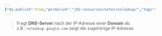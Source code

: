 ```yaml
---
{"dg-publish":true,"permalink":"/02-resources/notes/nslookup/","tags":["linux/command","windows/command","netzwerk/dns"],"noteIcon":"","updated":"2025-09-05T10:12:30.968+02:00"}
---
```


>Fragt **DNS-Server** nach der IP-Adresse einer **Domain** ab.  
z.B.: `nslookup google.com` zeigt die zugehörige IP-Adresse.